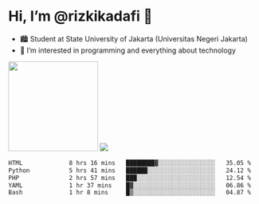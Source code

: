 # Hi, I’m @rizkikadafi 👋
- 🏙 Student at State University of Jakarta (Universitas Negeri Jakarta)
- 👀 I’m interested in programming and everything about technology
<img height="180em" src="https://github-readme-stats.vercel.app/api?username=rizkikadafi&show_icons=true&hide_border=true&&count_private=true&include_all_commits=true" />
<img src="https://github-readme-stats.vercel.app/api/top-langs/?username=rizkikadafi&show_icons=true&hide_border=true&&count_private=true&include_all_commits=true" />

<!--START_SECTION:waka-->

```txt
HTML             8 hrs 16 mins   ████████▓░░░░░░░░░░░░░░░░   35.05 %
Python           5 hrs 41 mins   ██████░░░░░░░░░░░░░░░░░░░   24.12 %
PHP              2 hrs 57 mins   ███░░░░░░░░░░░░░░░░░░░░░░   12.54 %
YAML             1 hr 37 mins    █▓░░░░░░░░░░░░░░░░░░░░░░░   06.86 %
Bash             1 hr 8 mins     █▒░░░░░░░░░░░░░░░░░░░░░░░   04.87 %
```

<!--END_SECTION:waka-->

<!---
rizkikadafi/rizkikadafi is a ✨ special ✨ repository because its `README.md` (this file) appears on your GitHub profile.
You can click the Preview link to take a look at your changes.
--->
